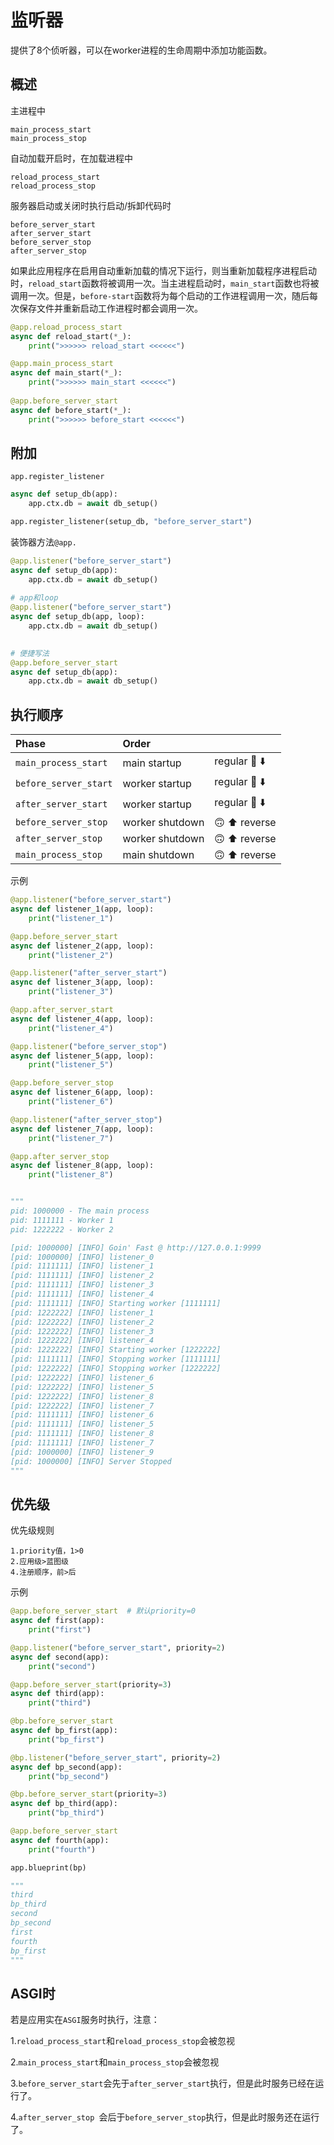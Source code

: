 # 监听器

提供了8个侦听器，可以在worker进程的生命周期中添加功能函数。

## 概述

主进程中

```
main_process_start
main_process_stop
```

自动加载开启时，在加载进程中

```
reload_process_start
reload_process_stop
```

服务器启动或关闭时执行启动/拆卸代码时

```
before_server_start
after_server_start
before_server_stop
after_server_stop
```

如果此应用程序在启用自动重新加载的情况下运行，则当重新加载程序进程启动时，`reload_start`函数将被调用一次。当主进程启动时，`main_start`函数也将被调用一次。但是，`before-start`函数将为每个启动的工作进程调用一次，随后每次保存文件并重新启动工作进程时都会调用一次。

```python
@app.reload_process_start
async def reload_start(*_):
    print(">>>>>> reload_start <<<<<<")

@app.main_process_start
async def main_start(*_):
    print(">>>>>> main_start <<<<<<")
	
@app.before_server_start
async def before_start(*_):
	print(">>>>>> before_start <<<<<<")

```

## 附加

`app.register_listener`

```python
async def setup_db(app):
    app.ctx.db = await db_setup()

app.register_listener(setup_db, "before_server_start")

```

装饰器方法`@app.`

```python
@app.listener("before_server_start")
async def setup_db(app):
    app.ctx.db = await db_setup()
    
# app和loop
@app.listener("before_server_start")
async def setup_db(app, loop):
    app.ctx.db = await db_setup()

    
# 便捷写法
@app.before_server_start
async def setup_db(app):
    app.ctx.db = await db_setup()  
```

## 执行顺序

| Phase                 | Order           |             |
| :-------------------- | :-------------- | ----------- |
| `main_process_start`  | main startup    | regular 🙂 ⬇️ |
| `before_server_start` | worker startup  | regular 🙂 ⬇️ |
| `after_server_start`  | worker startup  | regular 🙂 ⬇️ |
| `before_server_stop`  | worker shutdown | 🙃 ⬆️ reverse |
| `after_server_stop`   | worker shutdown | 🙃 ⬆️ reverse |
| `main_process_stop`   | main shutdown   | 🙃 ⬆️ reverse |

示例

```python
@app.listener("before_server_start")
async def listener_1(app, loop):
    print("listener_1")

@app.before_server_start
async def listener_2(app, loop):
    print("listener_2")

@app.listener("after_server_start")
async def listener_3(app, loop):
    print("listener_3")

@app.after_server_start
async def listener_4(app, loop):
    print("listener_4")

@app.listener("before_server_stop")
async def listener_5(app, loop):
    print("listener_5")

@app.before_server_stop
async def listener_6(app, loop):
    print("listener_6")

@app.listener("after_server_stop")
async def listener_7(app, loop):
    print("listener_7")

@app.after_server_stop
async def listener_8(app, loop):
    print("listener_8")


"""
pid: 1000000 - The main process
pid: 1111111 - Worker 1
pid: 1222222 - Worker 2

[pid: 1000000] [INFO] Goin' Fast @ http://127.0.0.1:9999
[pid: 1000000] [INFO] listener_0
[pid: 1111111] [INFO] listener_1
[pid: 1111111] [INFO] listener_2
[pid: 1111111] [INFO] listener_3
[pid: 1111111] [INFO] listener_4
[pid: 1111111] [INFO] Starting worker [1111111]
[pid: 1222222] [INFO] listener_1
[pid: 1222222] [INFO] listener_2
[pid: 1222222] [INFO] listener_3
[pid: 1222222] [INFO] listener_4
[pid: 1222222] [INFO] Starting worker [1222222]
[pid: 1111111] [INFO] Stopping worker [1111111]
[pid: 1222222] [INFO] Stopping worker [1222222]
[pid: 1222222] [INFO] listener_6
[pid: 1222222] [INFO] listener_5
[pid: 1222222] [INFO] listener_8
[pid: 1222222] [INFO] listener_7
[pid: 1111111] [INFO] listener_6
[pid: 1111111] [INFO] listener_5
[pid: 1111111] [INFO] listener_8
[pid: 1111111] [INFO] listener_7
[pid: 1000000] [INFO] listener_9
[pid: 1000000] [INFO] Server Stopped
"""
```

## 优先级

优先级规则

```
1.priority值，1>0
2.应用级>蓝图级
4.注册顺序，前>后
```

示例

```python
@app.before_server_start  # 默认priority=0
async def first(app):
    print("first")

@app.listener("before_server_start", priority=2)
async def second(app):
    print("second")

@app.before_server_start(priority=3)
async def third(app):
    print("third")

@bp.before_server_start
async def bp_first(app):
    print("bp_first")

@bp.listener("before_server_start", priority=2)
async def bp_second(app):
    print("bp_second")

@bp.before_server_start(priority=3)
async def bp_third(app):
    print("bp_third")

@app.before_server_start
async def fourth(app):
    print("fourth")

app.blueprint(bp)

"""
third
bp_third
second
bp_second
first
fourth
bp_first
"""
```

## ASGI时

若是应用实在`ASGI`服务时执行，注意：

1.`reload_process_start`和`reload_process_stop`会被忽视

2.`main_process_start`和`main_process_stop`会被忽视

3.`before_server_start`会先于`after_server_start`执行，但是此时服务已经在运行了。

4.`after_server_stop `会后于`before_server_stop`执行，但是此时服务还在运行了。
